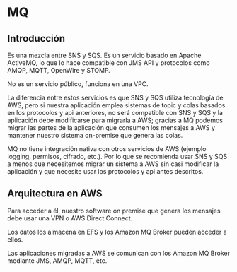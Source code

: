 # MQ

## Introducción

Es una mezcla entre SNS y SQS. Es un servicio basado en Apache ActiveMQ, lo que lo hace compatible con JMS API y protocolos como AMQP, MQTT, OpenWire y STOMP.

No es un servicio público, funciona en una VPC.

La diferencia entre estos servicios es que SNS y SQS utiliza tecnología de AWS, pero si nuestra aplicación emplea sistemas de topic y colas basados en los protocolos y api anteriores, no será compatible con SNS y SQS y la aplicación debe modificarse para migrarla a AWS; gracias a MQ podemos migrar las partes de la aplicación que consumen los mensajes a AWS y mantener nuestro sistema on-premise que genera las colas.

MQ no tiene integración nativa con otros servicios de AWS (ejemplo logging, permisos, cifrado, etc.). Por lo que se recomienda usar SNS y SQS a menos que necesitemos migrar un sistema a AWS sin casi modificar la aplicación y que necesite usar los protocolos y api antes descritos.

## Arquitectura en AWS

Para acceder a él, nuestro software on premise que genera los mensajes debe usar una VPN o AWS Direct Connect.

Los datos los almacena en EFS y los Amazon MQ Broker pueden acceder a ellos.

Las aplicaciones migradas a AWS se comunican con los Amazon MQ Broker mediante JMS, AMQP, MQTT, etc.
